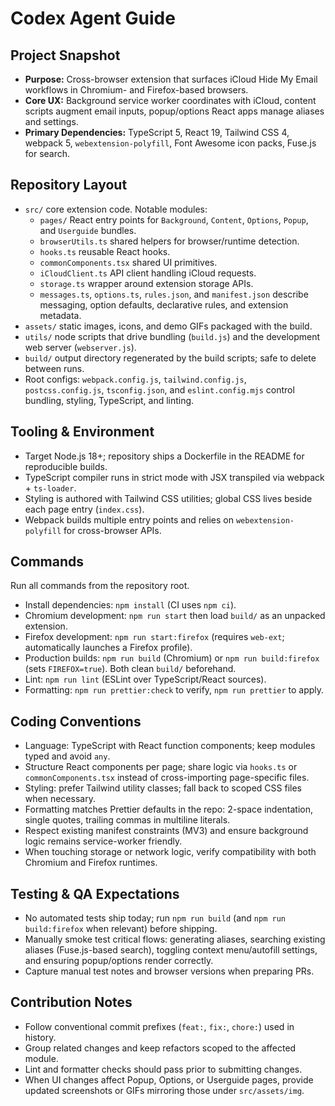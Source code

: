 # Codex Agent Guide

## Project Snapshot

- **Purpose:** Cross-browser extension that surfaces iCloud Hide My Email workflows in Chromium- and Firefox-based browsers.
- **Core UX:** Background service worker coordinates with iCloud, content scripts augment email inputs, popup/options React apps manage aliases and settings.
- **Primary Dependencies:** TypeScript 5, React 19, Tailwind CSS 4, webpack 5, `webextension-polyfill`, Font Awesome icon packs, Fuse.js for search.

## Repository Layout

- `src/` core extension code. Notable modules:
  - `pages/` React entry points for `Background`, `Content`, `Options`, `Popup`, and `Userguide` bundles.
  - `browserUtils.ts` shared helpers for browser/runtime detection.
  - `hooks.ts` reusable React hooks.
  - `commonComponents.tsx` shared UI primitives.
  - `iCloudClient.ts` API client handling iCloud requests.
  - `storage.ts` wrapper around extension storage APIs.
  - `messages.ts`, `options.ts`, `rules.json`, and `manifest.json` describe messaging, option defaults, declarative rules, and extension metadata.
- `assets/` static images, icons, and demo GIFs packaged with the build.
- `utils/` node scripts that drive bundling (`build.js`) and the development web server (`webserver.js`).
- `build/` output directory regenerated by the build scripts; safe to delete between runs.
- Root configs: `webpack.config.js`, `tailwind.config.js`, `postcss.config.js`, `tsconfig.json`, and `eslint.config.mjs` control bundling, styling, TypeScript, and linting.

## Tooling & Environment

- Target Node.js 18+; repository ships a Dockerfile in the README for reproducible builds.
- TypeScript compiler runs in strict mode with JSX transpiled via webpack + `ts-loader`.
- Styling is authored with Tailwind CSS utilities; global CSS lives beside each page entry (`index.css`).
- Webpack builds multiple entry points and relies on `webextension-polyfill` for cross-browser APIs.

## Commands

Run all commands from the repository root.

- Install dependencies: `npm install` (CI uses `npm ci`).
- Chromium development: `npm run start` then load `build/` as an unpacked extension.
- Firefox development: `npm run start:firefox` (requires `web-ext`; automatically launches a Firefox profile).
- Production builds: `npm run build` (Chromium) or `npm run build:firefox` (sets `FIREFOX=true`). Both clean `build/` beforehand.
- Lint: `npm run lint` (ESLint over TypeScript/React sources).
- Formatting: `npm run prettier:check` to verify, `npm run prettier` to apply.

## Coding Conventions

- Language: TypeScript with React function components; keep modules typed and avoid `any`.
- Structure React components per page; share logic via `hooks.ts` or `commonComponents.tsx` instead of cross-importing page-specific files.
- Styling: prefer Tailwind utility classes; fall back to scoped CSS files when necessary.
- Formatting matches Prettier defaults in the repo: 2-space indentation, single quotes, trailing commas in multiline literals.
- Respect existing manifest constraints (MV3) and ensure background logic remains service-worker friendly.
- When touching storage or network logic, verify compatibility with both Chromium and Firefox runtimes.

## Testing & QA Expectations

- No automated tests ship today; run `npm run build` (and `npm run build:firefox` when relevant) before shipping.
- Manually smoke test critical flows: generating aliases, searching existing aliases (Fuse.js-based search), toggling context menu/autofill settings, and ensuring popup/options render correctly.
- Capture manual test notes and browser versions when preparing PRs.

## Contribution Notes

- Follow conventional commit prefixes (`feat:`, `fix:`, `chore:`) used in history.
- Group related changes and keep refactors scoped to the affected module.
- Lint and formatter checks should pass prior to submitting changes.
- When UI changes affect Popup, Options, or Userguide pages, provide updated screenshots or GIFs mirroring those under `src/assets/img`.

